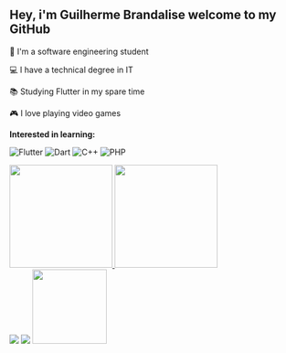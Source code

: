 ## Hey, i'm Guilherme Brandalise welcome to my GitHub

🎒 I'm a software engineering student

💻 I have a technical degree in IT

📚 Studying Flutter in my spare time

🎮 I love playing video games

**Interested in learning:**

![Flutter](https://img.shields.io/badge/-Flutter-black?&logo=flutter)
![Dart](https://img.shields.io/badge/-Dart-black?logo=Dart&logoColor=white)
![C++](https://img.shields.io/badge/-C++-black?logo=Cplusplus&logoColor=white)
![PHP](https://img.shields.io/badge/-PHP-black?logo=PHP&logoColor=white)

<div>
 <a href="https://github.com/guibrandalisee">
 <img height="180em" src="https://github-readme-stats.vercel.app/api?username=guibrandalisee&show_icons=true&theme=dark&include_all_commits=true&count_private=true&bg_color=141E30&title_color=ffc300&border-radius=5&icon_color=9a031e&text_color=fff"/>
 <img height="180em" src="https://github-readme-stats.vercel.app/api/top-langs/?username=guibrandalisee&layout=compact&langs_count=7&theme=dark&bg_color=141E30&title_color=ffc300&border-radius=5&text_color=fff"/>
</div>

<div> 
 <a href = "mailto:guisb37@gmail.com"><img src="https://img.shields.io/badge/Gmail-D14836?style=for-the-badge&logo=gmail&logoColor=white" target="_blank"></a>
 <a href="https://www.linkedin.com/in/guibrandalisee/" target="_blank"><img src="https://img.shields.io/badge/-LinkedIn-%230077B5?style=for-the-badge&logo=linkedin&logoColor=white" target="_blank"></a> 

 <img src="https://user-images.githubusercontent.com/41174096/127936224-7e49379e-fdaf-4068-bc55-bf1e0a543c5b.png" height="130">
